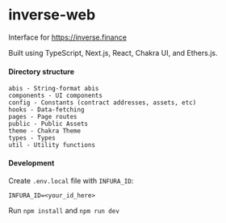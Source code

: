 # inverse-web

Interface for https://inverse.finance

Built using TypeScript, Next.js, React, Chakra UI, and Ethers.js.


#### Directory structure
```
abis - String-format abis
components - UI components
config - Constants (contract addresses, assets, etc)
hooks - Data-fetching
pages - Page routes
public - Public Assets
theme - Chakra Theme
types - Types
util - Utility functions
```

#### Development

Create `.env.local` file with `INFURA_ID`:

```
INFURA_ID=<your_id_here>
```

Run `npm install` and `npm run dev`

